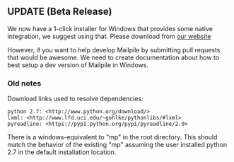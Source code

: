 ## UPDATE (Beta Release)

We now have a 1-click installer for Windows that provides some native integration, we suggest using that. Please download from [our website](https://www.mailpile.is/download/)

However, if you want to help develop Mailpile by submitting pull requests that would be awesome. We need to create documentation about how to best setup a dev version of Mailpile in Windows.

### Old notes

Download links used to resolve dependencies:

    python 2.7: <http://www.python.org/download/>
    lxml: <http://www.lfd.uci.edu/~gohlke/pythonlibs/#lxml>
    pyreadline: <https://pypi.python.org/pypi/pyreadline/2.0>

There is a windows-equivalent to "mp" in the root directory. This should
match the behavior of the existing "mp" assuming the user installed python
2.7 in the default installation location.

